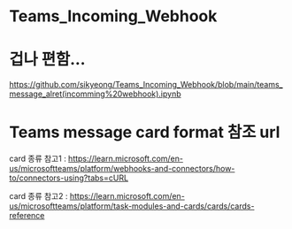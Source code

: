 # Teams_Incoming_Webhook

# 겁나 편함...
https://github.com/sikyeong/Teams_Incoming_Webhook/blob/main/teams_message_alret(incomming%20webhook).ipynb

# Teams message card format 참조 url
card 종류 참고1 : https://learn.microsoft.com/en-us/microsoftteams/platform/webhooks-and-connectors/how-to/connectors-using?tabs=cURL

card 종류 참고2 : https://learn.microsoft.com/en-us/microsoftteams/platform/task-modules-and-cards/cards/cards-reference
